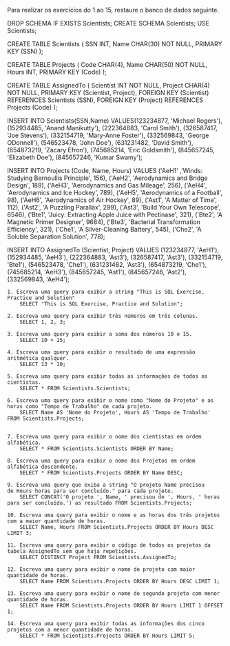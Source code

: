 Para realizar os exercícios do 1 ao 15, restaure o banco de dados seguinte.

DROP SCHEMA IF EXISTS Scientists;
CREATE SCHEMA Scientists;
USE Scientists;

CREATE TABLE Scientists (
  SSN INT,
  Name CHAR(30) NOT NULL,
  PRIMARY KEY (SSN)
);

CREATE TABLE Projects (
  Code CHAR(4),
  Name CHAR(50) NOT NULL,
  Hours INT,
  PRIMARY KEY (Code)
);

CREATE TABLE AssignedTo (
  Scientist INT NOT NULL,
  Project CHAR(4) NOT NULL,
  PRIMARY KEY (Scientist, Project),
  FOREIGN KEY (Scientist) REFERENCES Scientists (SSN),
  FOREIGN KEY (Project) REFERENCES Projects (Code)
);

INSERT INTO Scientists(SSN,Name)
  VALUES(123234877, 'Michael Rogers'),
    (152934485, 'Anand Manikutty'),
    (222364883, 'Carol Smith'),
    (326587417, 'Joe Stevens'),
    (332154719, 'Mary-Anne Foster'),
    (332569843, 'George ODonnell'),
    (546523478, 'John Doe'),
    (631231482, 'David Smith'),
    (654873219, 'Zacary Efron'),
    (745685214, 'Eric Goldsmith'),
    (845657245, 'Elizabeth Doe'),
    (845657246, 'Kumar Swamy');

 INSERT INTO Projects (Code, Name, Hours)
  VALUES ('AeH1' ,'Winds: Studying Bernoullis Principle', 156),
    ('AeH2', 'Aerodynamics and Bridge Design', 189),
    ('AeH3', 'Aerodynamics and Gas Mileage', 256),
    ('AeH4', 'Aerodynamics and Ice Hockey', 789),
    ('AeH5', 'Aerodynamics of a Football', 98),
    ('AeH6', 'Aerodynamics of Air Hockey', 89),
    ('Ast1', 'A Matter of Time', 112),
    ('Ast2', 'A Puzzling Parallax', 299),
    ('Ast3', 'Build Your Own Telescope', 6546),
    ('Bte1', 'Juicy: Extracting Apple Juice with Pectinase', 321),
    ('Bte2', 'A Magnetic Primer Designer', 9684),
    ('Bte3', 'Bacterial Transformation Efficiency', 321),
    ('Che1', 'A Silver-Cleaning Battery', 545),
    ('Che2', 'A Soluble Separation Solution', 778);

 INSERT INTO AssignedTo (Scientist, Project)
  VALUES (123234877, 'AeH1'),
    (152934485, 'AeH3'),
    (222364883, 'Ast3'),
    (326587417, 'Ast3'),
    (332154719, 'Bte1'),
    (546523478, 'Che1'),
    (631231482, 'Ast3'),
    (654873219, 'Che1'),
    (745685214, 'AeH3'),
    (845657245, 'Ast1'),
    (845657246, 'Ast2'),
    (332569843, 'AeH4');
    
    
    1. Escreva uma query para exibir a string "This is SQL Exercise, Practice and Solution"
    	SELECT "This is SQL Exercise, Practice and Solution";
    	
   	2. Escreva uma query para exibir três números em três colunas.
		SELECT 1, 2, 3;
	
    3. Escreva uma query para exibir a soma dos números 10 e 15.
    	SELECT 10 + 15;
    	
    4. Escreva uma query para exibir o resultado de uma expressão aritmética qualquer.
    	SELECT 13 * 10;
    	
    5. Escreva uma query para exibir todas as informações de todos os cientistas.
    	SELECT * FROM Scientists.Scientists;
    	
    6. Escreva uma query para exibir o nome como "Nome do Projeto" e as horas como "Tempo de Trabalho" de cada projeto.
    	SELECT Name AS 'Nome do Projeto', Hours AS 'Tempo de Trabalho' FROM Scientists.Projects;
   

    7. Escreva uma query para exibir o nome dos cientistas em ordem alfabética.
    	SELECT * FROM Scientists.Scientists ORDER BY Name;

    8. Escreva uma query para exibir o nome dos Projetos em ordem alfabética descendente.
    	SELECT * FROM Scientists.Projects ORDER BY Name DESC;

    9. Escreva uma query que exiba a string "O projeto Name precisou de Hours horas para ser concluído." para cada projeto.
    	SELECT CONCAT('O projeto ', Name, ' precisou de ', Hours, ' horas para ser concluído.') as resultado FROM Scientists.Projects;
    	
    10. Escreva uma query para exibir o nome e as horas dos três projetos com a maior quantidade de horas.
    	SELECT Name, Hours FROM Scientists.Projects ORDER BY Hours DESC LIMIT 3;

    11. Escreva uma query para exibir o código de todos os projetos da tabela AssignedTo sem que haja repetições.
    	SELECT DISTINCT Project FROM Scientists.AssignedTo;
    	
    12. Escreva uma query para exibir o nome do projeto com maior quantidade de horas.
    	SELECT Name FROM Scientists.Projects ORDER BY Hours DESC LIMIT 1;
    	
    13. Escreva uma query para exibir o nome do segundo projeto com menor quantidade de horas.
    	SELECT Name FROM Scientists.Projects ORDER BY Hours LIMIT 1 OFFSET 1;
    	
    14. Escreva uma query para exibir todas as informações dos cinco projetos com a menor quantidade de horas.
    	SELECT * FROM Scientists.Projects ORDER BY Hours LIMIT 5;
    	

    	

	



	
